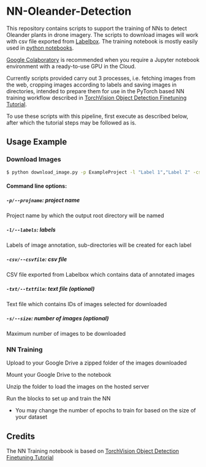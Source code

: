 # NN-Oleander-Detection
This repository contains scripts to support the training of NNs to detect Oleander plants in drone imagery.
The scripts to download images will work with csv file exported from [Labelbox](https://labelbox.com/).
The training notebook is mostly easily used in [python notebooks](https://nbviewer.jupyter.org/github/jupyter/notebook/blob/master/docs/source/examples/Notebook/What%20is%20the%20Jupyter%20Notebook.ipynb#).

[Google Colaboratory](https://colab.research.google.com/notebooks/intro.ipynb) is recommended when you require a Jupyter notebook environment with a ready-to-use GPU in the Cloud.

Currently scripts provided carry out 3 processes, i.e. fetching images from the web, cropping images according to labels and saving images in directories, intended to prepare them for use in the PyTorch based NN training workflow described in [TorchVision Object Detection Finetuning Tutorial](https://pytorch.org/tutorials/intermediate/torchvision_tutorial.html).

To use these scripts with this pipeline, first execute as described below, after which the tutorial steps may be followed as is.
## Usage Example
### Download Images
```sh
$ python download_image.py -p ExampleProject -l "Label 1","Label 2" -csv Example.csv -txt Example.txt -s 1
```
#### Command line options:
##### `-p/--projname`: project name
Project name by which the output root directory will be named
##### `-l/--labels`: labels
Labels of image annotation, sub-directories will be created for each label
##### `-csv/--csvfile`: csv file
CSV file exported from Labelbox which contains data of annotated images
##### `-txt/--txtfile`: text file (optional)
Text file which contains IDs of images selected for downloaded
##### `-s/--size`: number of images (optional)
Maximum number of images to be downloaded

### NN Training
Upload to your Google Drive a zipped folder of the images downloaded

Mount your Google Drive to the notebook

Unzip the folder to load the images on the hosted server

Run the blocks to set up and train the NN
  * You may change the number of epochs to train for based on the size of your dataset
## Credits
The NN Training notebook is based on [TorchVision Object Detection Finetuning Tutorial](https://pytorch.org/tutorials/intermediate/torchvision_tutorial.html)

